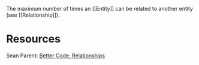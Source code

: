 The maximum number of times an [[Entity]] can be related to another entity (see [[Relationship]]).

# Resources
Sean Parent: [Better Code: Relationships](https://www.youtube.com/watch?v=ejF6qqohp3M)